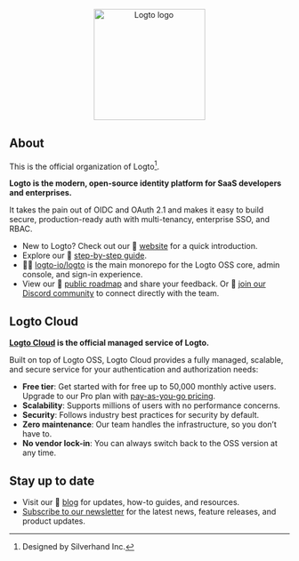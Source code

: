 <p align="center">
  <a href="https://logto.io/?utm_source=github&utm_medium=community_health" target="_blank" align="center" alt="Go to Logto website">
    <picture>
      <source width="200" media="(prefers-color-scheme: dark)" srcset="https://github.com/logto-io/.github/raw/master/profile/logto-logo-dark.svg">
      <source width="200" media="(prefers-color-scheme: light)" srcset="https://github.com/logto-io/.github/raw/master/profile/logto-logo-light.svg">
      <img width="200" src="https://github.com/logto-io/logto/raw/master/logo.png" alt="Logto logo">
    </picture>
  </a>
</p>

## About

This is the official organization of Logto[^info].

**Logto is the modern, open-source identity platform for SaaS developers and enterprises.**

It takes the pain out of OIDC and OAuth 2.1 and makes it easy to build secure, production-ready auth with multi-tenancy, enterprise SSO, and RBAC.

- New to Logto? Check out our 🎨 [website](https://logto.io/?utm_source=github&utm_medium=community_health) for a quick introduction.
- Explore our 📖 [step-by-step guide](https://docs.logto.io/?utm_source=github&utm_medium=community_health).
- 🧑‍🚀 [logto-io/logto](https://github.com/logto-io/logto) is the main monorepo for the Logto OSS core, admin console, and sign-in experience.
- View our 📍 [public roadmap](https://feedback.logto.io/roadmap) and share your feedback. Or 💬 [join our Discord community](https://discord.gg/UEPaF3j5e6) to connect directly with the team.

## Logto Cloud

**[Logto Cloud](https://cloud.logto.io/?utm_source=github&utm_medium=community_health&sign_up=true) is the official managed service of Logto.**

Built on top of Logto OSS, Logto Cloud provides a fully managed, scalable, and secure service for your authentication and authorization needs:

- **Free tier**: Get started with for free up to 50,000 monthly active users. Upgrade to our Pro plan with [pay-as-you-go pricing](https://logto.io/pricing?utm_source=github&utm_medium=community_health).
- **Scalability**: Supports millions of users with no performance concerns.
- **Security**: Follows industry best practices for security by default.
- **Zero maintenance**: Our team handles the infrastructure, so you don’t have to.
- **No vendor lock-in**: You can always switch back to the OSS version at any time.


## Stay up to date

- Visit our 📝 [blog](https://blog.logto.io/?utm_source=github&utm_medium=community_health) for updates, how-to guides, and resources.
- [Subscribe to our newsletter](https://logto.io/subscribe?utm_source=github&utm_medium=community_health) for the latest news, feature releases, and product updates.

[^info]: Designed by Silverhand Inc.
